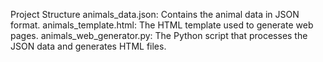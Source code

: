 Project Structure
animals_data.json: Contains the animal data in JSON format.
animals_template.html: The HTML template used to generate web pages.
animals_web_generator.py: The Python script that processes the JSON data and generates HTML files.
